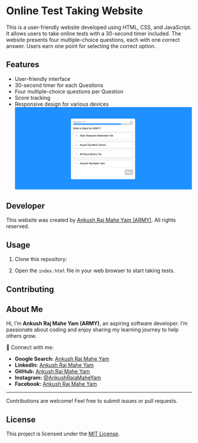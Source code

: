# Online Test Taking Website

This is a user-friendly website developed using HTML, CSS, and JavaScript. It allows users to take online tests with a 30-second timer included. The website presents four multiple-choice questions, each with one correct answer. Users earn one point for selecting the correct option.

## Features

- User-friendly interface
- 30-second timer for each Questions
- Four multiple-choice questions per Question
- Score tracking
- Responsive design for various devices
![Preview of Website](preview-of-web.png)

## Developer

This website was created by [Ankush Raj Mahe Yam (ARMY)](https://github.com/AnkushRajMaheYam). All rights reserved.

## Usage

1. Clone this repository:


2. Open the `index.html` file in your web browser to start taking tests.

## Contributing

## About Me  

Hi, I’m **Ankush Raj Mahe Yam (ARMY)**, an aspiring software developer. I’m passionate about coding and enjoy sharing my learning journey to help others grow.  

🌟 Connect with me:  
- **Google Search:** [Ankush Raj Mahe Yam](https://www.google.com/search?q=ankush+raj+mahe+yam)  
- **LinkedIn:** [Ankush Raj Mahe Yam](https://linkedin.com/in/ankushrajmaheyam)  
- **GitHub:** [Ankush Raj Mahe Yam](https://github.com/AnkushRajMaheYam)  
- **Instagram:** [@AnkushRajaMaheYam](https://instagram.com/AnkushRajaMaheYam)  
- **Facebook:** [Ankush Raj Mahe Yam](https://facebook.com/AnkushRajMaheYam)  

---

Contributions are welcome! Feel free to submit issues or pull requests.

## License

This project is licensed under the [MIT License](https://github.com/AnkushRajMaheYam/Online-Test-Exam/blob/main/LICENSE.md).
